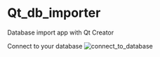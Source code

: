 # Qt_db_importer
Database import app with Qt Creator

Connect to your database
![connect_to_database](https://user-images.githubusercontent.com/26093369/149728031-6a60fbd2-7a17-4a92-bd76-c0650b23cb44.png)
